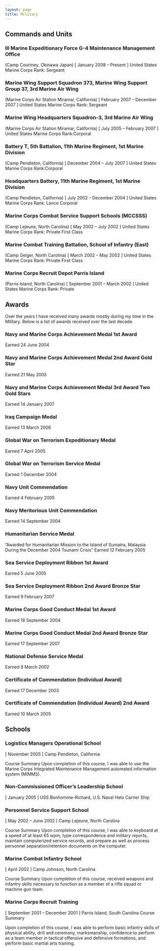 ```yaml
---
layout: page
title: Military
---
```


## Commands and Units

### III Marine Expeditionary Force G-4 Maintenance Management Office
(Camp Courtney, Okinawa Japan)
[ January 2008 – Present ]
United States Marine Corps
Rank: Sergeant

### Marine Wing Support Squadron 373, Marine Wing Support Group 37, 3rd Marine Air Wing
(Marine Corps Air Station Miramar, California)
[ February 2007 – December 2007 ]
United States Marine Corps
Rank: Sergeant

### Marine Wing Headquarters Squadron-3, 3rd Marine Air Wing
(Marine Corps Air Station Miramar, California)
[ July 2005 – February 2007 ]
United States Marine Corps
Rank:Corporal

### Battery T, 5th Battalion, 11th Marine Regiment, 1st Marine Division
(Camp Pendleton, California)
[ December 2004 – July 2007 ]
United States Marine Corps
Rank:Corporal

### Headquarters Battery, 11th Marine Regiment, 1st Marine Division
(Camp Pendleton, California)
[ July 2002 – December 2004 ]
United States Marine Corps
Rank: Lance Corporal

### Marine Corps Combat Service Support Schools (MCCSSS)
(Camp Lejeune, North Carolina)
[ May 2002 – July 2002 ]
United States Marine Corps
Rank: Private First Class

### Marine Combat Training Battalion, School of Infantry (East)
(Camp Geiger, North Carolina)
[ March 2002 – May 2002 ]
United States Marine Corps
Rank: Private First Class

### Marine Corps Recruit Depot Parris Island
(Parris Island, North Carolina)
[ September 2001 – March 2002 ]
United States Marine Corps
Rank: Private

## Awards

Over the years I have received many awards mostly during my time in the Military. Below is a list of awards received over the last decade.

### Navy and Marine Corps Achievement Medal 1st Award
Earned 24 June 2004

### Navy and Marine Corps Achievement Medal 2nd Award Gold Star
Earned 21 May 2005

### Navy and Marine Corps Achievement Medal 3rd Award Two Gold Stars
Earned 14 January 2007

### Iraq Campaign Medal
Earned 13 March 2006

### Global War on Terrorism Expeditionary Medal
Earned 7 April 2005

### Global War on Terrorism Service Medal
Earned 1 December 2004

### Navy Unit Commendation
Earned 4 February 2005

### Navy Meritorious Unit Commendation
Earned 14 September 2004

### Humanitarian Service Medal
”Awarded for Humanitarian Mission to the Island of Sumatra, Malaysia During the December 2004 Tsunami Crisis”
Earned 12 February 2005

### Sea Service Deployment Ribbon 1st Award
Earned 5 June 2005

### Sea Service Deployment Ribbon 2nd Award Bronze Star
Earned 9 February 2007

### Marine Corps Good Conduct Medal 1st Award
Earned 18 September 2004

### Marine Corps Good Conduct Medal 2nd Award Bronze Star
Earned 17 September 2007

### National Defense Service Medal
Earned 8 March 2002

### Certificate of Commendation (Individual Award)
Earned 17 December 2003

### Certificate of Commendation (Individual Award) 2nd Award
Earned 10 March 2005

## Schools

### Logistics Managers Operational School
[ November 2005 ]
Camp Pendleton, California

Course Summary
Upon completion of this course, I was able to use the Marine Corps Integrated Maintenance Management automated information system (MIMMS).

### Non-Commissioned Officer’s Leadership School
[ January 2005 ]
USS Bonhomme-Richard, U.S. Naval Helo Carrier Ship

### Personnel Service Support School
[ May 2002 – June 2002 ]
Camp Lejeune, North Carolina

Course Summary
Upon completion of this course, I was able to keyboard at a speed of at least 65 wpm, type correspondence and military reports, maintain computerized service records, and prepare as well as process personnel separation/retention documents on the computer.

### Marine Combat Infantry School
[ April 2002 ]
Camp Johnson, North Carolina

Course Summary
Upon completion of this course, received weapons and infantry skills necessary to function as a member of a rifle squad or machine gun team.

### Marine Corps Recruit Training
[ September 2001 – December 2001 ]
Parris Island, South Carolina
Course Summary

Upon completion of this course, I was able to perform basic infantry skills of physical ability, drill and ceremony, marksmanship, confidence to perform as a team member in tactical offensive and defensive formations, and perform basic martial arts training.
